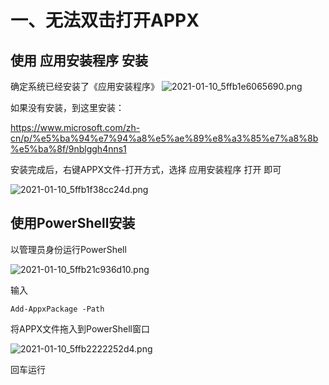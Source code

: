 # 一、无法双击打开APPX

## 使用 应用安装程序 安装

确定系统已经安装了《应用安装程序》
![2021-01-10_5ffb1e6065690.png](https://vip1.loli.io/2022/03/15/KHv1ZUWF47A6Xzt.png)

如果没有安装，到这里安装：

https://www.microsoft.com/zh-cn/p/%e5%ba%94%e7%94%a8%e5%ae%89%e8%a3%85%e7%a8%8b%e5%ba%8f/9nblggh4nns1

安装完成后，右键APPX文件-打开方式，选择 应用安装程序 打开 即可

![2021-01-10_5ffb1f38cc24d.png](https://vip2.loli.io/2022/03/15/1xg7cJU8avlMq6n.png)

## 使用PowerShell安装
以管理员身份运行PowerShell

![2021-01-10_5ffb21c936d10.png](https://vip2.loli.io/2022/03/15/EWsYhcS3IJBMzwZ.png)

输入

`Add-AppxPackage -Path `

将APPX文件拖入到PowerShell窗口

![2021-01-10_5ffb2222252d4.png](https://vip2.loli.io/2022/03/15/SvepZjrchg5kwUW.png)

回车运行
